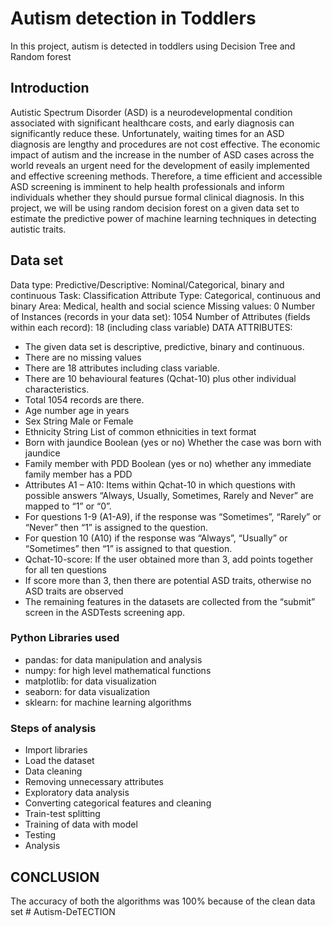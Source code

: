 # Autism detection in Toddlers

In this project, autism is detected in toddlers using Decision Tree and Random forest

## Introduction

Autistic Spectrum Disorder (ASD) is a neurodevelopmental condition associated with significant healthcare costs, and early diagnosis can significantly reduce these. Unfortunately, waiting times for an ASD diagnosis are lengthy and procedures are not cost effective. The economic impact of autism and the increase in the number of ASD cases across the world reveals an urgent need for the development of easily implemented and effective screening methods. Therefore, a time efficient and accessible ASD screening is imminent to help
health professionals and inform individuals whether they should pursue formal clinical diagnosis. In this project, we will be using random decision forest on a given data set to estimate the predictive power of machine learning techniques in detecting autistic traits.

## Data set
Data type: Predictive/Descriptive: Nominal/Categorical, binary
and continuous
Task: Classification
Attribute Type: Categorical, continuous and binary
Area: Medical, health and social science
Missing values: 0
Number of Instances (records in your data set): 1054
Number of Attributes (fields within each record): 18
(including class variable)
DATA ATTRIBUTES:
- The given data set is descriptive, predictive, binary and continuous.
- There are no missing values
- There are 18 attributes including class variable.
- There are 10 behavioural features (Qchat-10) plus other individual characteristics.
- Total 1054 records are there.
- Age number age in years
- Sex String Male or Female
- Ethnicity String List of common ethnicities in text format
- Born with jaundice Boolean (yes or no) Whether the case was born with jaundice
- Family member with PDD Boolean (yes or no) whether any immediate family member has a PDD
- Attributes A1 – A10: Items within Qchat-10 in which questions with possible answers “Always, Usually, Sometimes, Rarely and Never” are mapped to “1” or “0”.
- For questions 1-9 (A1-A9), if the response was “Sometimes”, “Rarely” or “Never” then “1” is assigned to the question.
- For question 10 (A10) if the response was “Always”, “Usually” or “Sometimes” then “1” is assigned to that question.
- Qchat-10-score: If the user obtained more than 3, add points together for all ten questions
- If score more than 3, then there are potential ASD traits, otherwise no ASD traits are observed
- The remaining features in the datasets are collected from the “submit” screen in the ASDTests screening app.

### Python Libraries used
- pandas: for data manipulation and analysis
- numpy: for high level mathematical functions
- matplotlib: for data visualization
- seaborn: for data visualization
- sklearn: for machine learning algorithms

### Steps of analysis
- Import libraries
- Load the dataset
- Data cleaning
- Removing unnecessary attributes
- Exploratory data analysis
- Converting categorical features and cleaning
- Train-test splitting
- Training of data with model
- Testing
- Analysis

## CONCLUSION
The accuracy of both the algorithms was 100% because of the clean data set
#   A u t i s m - D e T E C T I O N 
